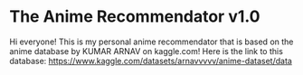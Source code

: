 # The Anime Recommendator v1.0

Hi everyone!
This is my personal anime recommendator that is based on the anime database by KUMAR ARNAV on kaggle.com!
Here is the link to this database:
https://www.kaggle.com/datasets/arnavvvvv/anime-dataset/data